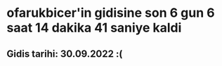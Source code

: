 # ofarukbicer'in gidisine son 6 gun 6 saat 14 dakika 41 saniye kaldi

## Gidis tarihi: 30.09.2022 :(